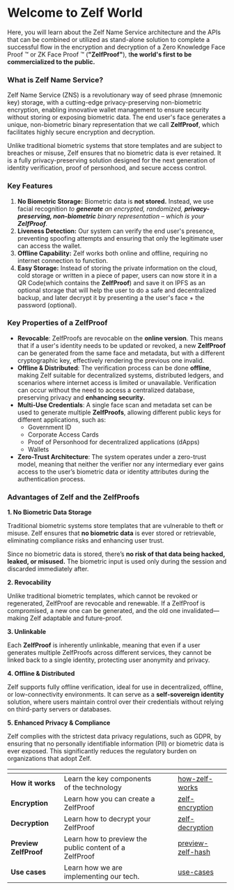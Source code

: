 # Welcome to Zelf World

Here, you will learn about the Zelf Name Service architecture and the APIs that can be combined or utilized as stand-alone solution to complete a successful flow in the encryption and decryption of a Zero Knowledge Face Proof ™ or ZK Face Proof ™ (**"ZelfProof"**), t**he world's first to be commercialized to the public.**

### What is Zelf Name Service?

Zelf Name Service (ZNS) is a revolutionary way of seed phrase (mnemonic key) storage, with a cutting-edge privacy-preserving non-biometric encryption, enabling innovative wallet management to ensure security without storing or exposing biometric data. The end user's face generates a unique, non-biometric binary representation that we call **ZelfProof**, which facilitates highly secure encryption and decryption.

Unlike traditional biometric systems that store templates and are subject to breaches or misuse, Zelf ensures that no biometric data is ever retained. It is a fully privacy-preserving solution designed for the next generation of identity verification, proof of personhood, and secure access control.

### Key Features

1. **No Biometric Storage:** Biometric data is **not stored.** Instead, we use facial recognition *to **generate** an encrypted, randomized, **privacy-preserving, non-biometric** binary representation – which is your **ZelfProof**.*
2. **Liveness Detection:** Our system can verify the end user's presence, preventing spoofing attempts and ensuring that only the legitimate user can access the wallet.
3. **Offline Capability:** Zelf works both online and offline, requiring no internet connection to function.
4. **Easy Storage:** Instead of storing the private information on the cloud, cold storage or written in a piece of paper, users can now store it in a QR Code(which contains the **ZelfProof**) and save it on IPFS as an optional storage that will help the user to do a safe and decentralized backup, and later decrypt it by presenting a the user's face + the password (optional). &#x20;

### Key Properties of a ZelfProof

* **Revocable**: ZelfProofs are revocable on the **online version**. This means that if a user's identity needs to be updated or revoked, a new **ZelfProof** can be generated from the same face and metadata, but with a different cryptographic key, effectively rendering the previous one invalid.
* **Offline & Distributed**: The verification process can be done **offline**, making Zelf suitable for decentralized systems, distributed ledgers, and scenarios where internet access is limited or unavailable. Verification can occur without the need to access a centralized database, preserving privacy and **enhancing security.**
* **Multi-Use Credentials**: A single face scan and metadata set can be used to generate multiple **ZelfProofs**, allowing different public keys for different applications, such as:
  * Government ID
  * Corporate Access Cards
  * Proof of Personhood for decentralized applications (dApps)
  * Wallets
* **Zero-Trust Architecture**: The system operates under a zero-trust model, meaning that neither the verifier nor any intermediary ever gains access to the user’s biometric data or identity attributes during the authentication process.

### Advantages of Zelf and the ZelfProofs

**1. No Biometric Data Storage**

Traditional biometric systems store templates that are vulnerable to theft or misuse. Zelf ensures that **no biometric data** is ever stored or retrievable, eliminating compliance risks and enhancing user trust.

Since no biometric data is stored, there’s **no risk of that data being hacked, leaked, or misused.** The biometric input is used only during the session and discarded immediately after.

**2. Revocability**

Unlike traditional biometric templates, which cannot be revoked or regenerated, ZelfProof are revocable and renewable. If a ZelfProof is compromised, a new one can be generated, and the old one invalidated—making Zelf adaptable and future-proof.

**3. Unlinkable**

Each **ZelfProof** is inherently unlinkable, meaning that even if a user generates multiple ZelfProofs across different services, they cannot be linked back to a single identity, protecting user anonymity and privacy.

**4. Offline & Distributed**

Zelf supports fully offline verification, ideal for use in decentralized, offline, or low-connectivity environments. It can serve as a **self-sovereign identity** solution, where users maintain control over their credentials without relying on third-party servers or databases.

**5. Enhanced Privacy & Compliance**

Zelf complies with the strictest data privacy regulations, such as GDPR, by ensuring that no personally identifiable information (PII) or biometric data is ever exposed. This significantly reduces the regulatory burden on organizations that adopt Zelf.

<table data-view="cards"><thead><tr><th></th><th></th><th data-hidden data-card-cover data-type="files"></th><th data-hidden></th><th data-hidden data-card-target data-type="content-ref"></th></tr></thead><tbody><tr><td><strong>How it works</strong></td><td>Learn the key components of the technology</td><td></td><td></td><td><a href="getting-started/how-zelf-works">how-zelf-works</a></td></tr><tr><td><strong>Encryption</strong></td><td>Learn how you can create a ZelfProof</td><td></td><td></td><td><a href="functions/zelf-encryption">zelf-encryption</a></td></tr><tr><td><strong>Decryption</strong></td><td>Learn how to decrypt your ZelfProof</td><td></td><td></td><td><a href="functions/zelf-decryption">zelf-decryption</a></td></tr><tr><td><strong>Preview ZelfProof</strong></td><td>Learn how to preview the public content of a ZelfProof</td><td></td><td></td><td><a href="functions/preview-zelf-hash">preview-zelf-hash</a></td></tr><tr><td><strong>Use cases</strong></td><td>Learn how we are implementing our tech.</td><td></td><td></td><td><a href="getting-started/use-cases">use-cases</a></td></tr></tbody></table>
